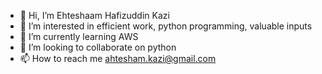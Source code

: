 - 👋 Hi, I’m Ehteshaam Hafizuddin Kazi
- 👀 I’m interested in efficient work, python programming, valuable inputs
- 🌱 I’m currently learning AWS
- 💞️ I’m looking to collaborate on python
- 📫 How to reach me ahtesham.kazi@gmail.com

<!---
ehteshaam/ehteshaam is a ✨ special ✨ repository because its `README.md` (this file) appears on your GitHub profile.
You can click the Preview link to take a look at your changes.
--->
